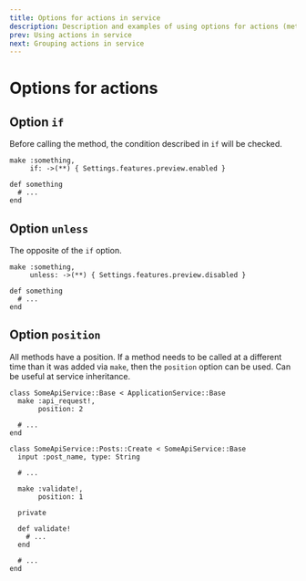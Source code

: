 ```yaml
---
title: Options for actions in service
description: Description and examples of using options for actions (methods) in service
prev: Using actions in service
next: Grouping actions in service
---
```


# Options for actions

## Option `if`

Before calling the method, the condition described in `if` will be checked.

```ruby{2}
make :something,
     if: ->(**) { Settings.features.preview.enabled }

def something
  # ...
end
```

## Option `unless`

The opposite of the `if` option.

```ruby{2}
make :something,
     unless: ->(**) { Settings.features.preview.disabled }

def something
  # ...
end
```

## Option `position`

All methods have a position.
If a method needs to be called at a different time than it was added via `make`, then the `position` option can be used.
Can be useful at service inheritance.

```ruby{3,14}
class SomeApiService::Base < ApplicationService::Base
  make :api_request!,
       position: 2

  # ...
end

class SomeApiService::Posts::Create < SomeApiService::Base
  input :post_name, type: String

  # ...
  
  make :validate!,
       position: 1

  private

  def validate!
    # ...
  end

  # ...
end
```
